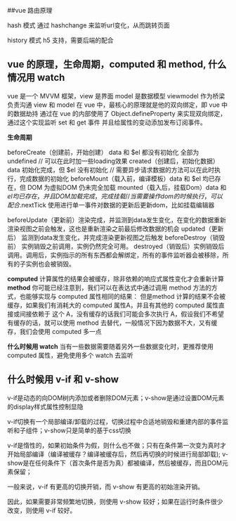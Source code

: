 ##vue 路由原理

hash 模式 通过 hashchange 来监听url变化，从而跳转页面

history 模式 h5 支持，需要后端的配合


## vue 的原理，生命周期，computed 和 method, 什么情况用 watch

vue 是一个 MVVM 框架，view 是界面 model 是数据模型 viewmodel 作为桥梁负责沟通 view 和 model
在 vue 中，最核心的原理就是他的双向绑定，即 vue 中的数据劫持
通过在 vue 的内部使用了 Object.defineProperty 来实现双向绑定，通过这个实现监听 set 和 get 事件
并且给属性的变动添加发布订阅事件。

**生命周期**

beforeCreate（创建前，开始创建） data 和 $el 都没有初始化 全部为 undefined  //  可以在此时加一些loading效果
created（创建后，初始化数据）  data 初始化完成，但 $el 没有初始化 // 需要异步请求数据的方法可以在此时执行，完成数据的初始化
beforeMount（载入前，编译模板）data 和 $el 均已存在，但 DOM 为虚拟DOM 仍未完全加载
mounted（载入后，挂载Dom）data 和 $el 均已存在，并且 DOM 加载完成 ，完成挂载  // 当需要操作dom的时候执行，可以配合$.nextTick 使用进行单一事件对数据的更新后更新dom，比如挂载编辑器

beforeUpdate（更新前）渲染完成，并监测到data发生变化，在变化的数据重新渲染视图之前会触发，这也是重新渲染之前最后修改数据的机会 
updated（更新后） 监测到data发生变化，并完成渲染更新视图之后触发
beforeDestroy（销毁前） 实例销毁之前调用，实例仍然完全可用。
destroyed（销毁后）实例销毁后调用。调用后，实例指示的所有东西都会解绑定，所有的事件监听器会被移除，所有的子实例也会被销毁。

**computed**
计算属性的结果会被缓存，除非依赖的响应式属性变化才会重新计算
**method**
你可能已经注意到，我们可以在表达式中通过调用 method 方法的方式，也能够实现与 computed 属性相同的结果：
但是method 计算的结果不会被缓存，如果我们有消耗大的 computed 属性A，并且有其他的 computed 属性直接或间接依赖于 这个 A，没有缓存的话我们可能会多次执行 A，假设我们不希望有缓存的话，就可以使用 method 去替代，一般情况下因为数据不大，又有缓存，我们会使用 computed 多一点

**什么时候用 watch**
当有一些数据需要随着另外一些数据变化时，更推荐使用 computed 属性，避免使用多个 watch 去监听

## 什么时候用 v-if 和 v-show
v-if是动态的向DOM树内添加或者删除DOM元素；v-show是通过设置DOM元素的display样式属性控制显隐

v-if切换有一个局部编译/卸载的过程，切换过程中合适地销毁和重建内部的事件监听和子组件；v-show只是简单的基于css切换

v-if是惰性的，如果初始条件为假，则什么也不做；只有在条件第一次变为真时才开始局部编译（编译被缓存？编译被缓存后，然后再切换的时候进行局部卸载); v-show是在任何条件下（首次条件是否为真）都被编译，然后被缓存，而且DOM元素保留；

一般来说，v-if 有更高的切换开销，而 v-show 有更高的初始渲染开销。

因此，如果需要非常频繁地切换，则使用 v-show 较好；如果在运行时条件很少改变，则使用 v-if 较好。